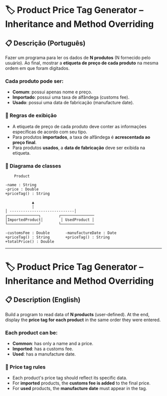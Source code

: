 # 🏷️ Product Price Tag Generator – Inheritance and Method Overriding 

## 📋 Descrição (Português)

Fazer um programa para ler os dados de **N produtos** (N fornecido pelo usuário). Ao final, mostrar a **etiqueta de preço de cada produto** na mesma ordem em que foram digitados.

### Cada produto pode ser:
- **Comum**: possui apenas nome e preço.
- **Importado**: possui uma taxa de alfândega (customs fee).
- **Usado**: possui uma data de fabricação (manufacture date).

### 🧾 Regras de exibição
- A etiqueta de preço de cada produto deve conter as informações específicas de acordo com seu tipo.
- Para produtos **importados**, a taxa de alfândega é **acrescentada ao preço final**.
- Para produtos **usados**, a **data de fabricação** deve ser exibida na etiqueta.

### 🧱 Diagrama de classes

        Product

    -name : String
    -price : Double
    +priceTag() : String

                ▲ 
                │
    │ -----------------------------│
    ┌──────────────┐        ┌───────────────
    │ImportedProduct│        │ UsedProduct │
    └──────────────┘        └───────────────

    -customsFee : Double       -manufactureDate : Date
    +priceTag() : String       +priceTag() : String
    +totalPrice() : Double

---

# 🏷️ Product Price Tag Generator – Inheritance and Method Overriding 

## 📋 Description (English)

Build a program to read data of **N products** (user-defined). At the end, display the **price tag for each product** in the same order they were entered.

### Each product can be:
- **Common**: has only a name and a price.
- **Imported**: has a customs fee.
- **Used**: has a manufacture date.

### 🧾 Price tag rules
- Each product's price tag should reflect its specific data.
- For **imported** products, the **customs fee is added** to the final price.
- For **used** products, the **manufacture date** must appear in the tag.